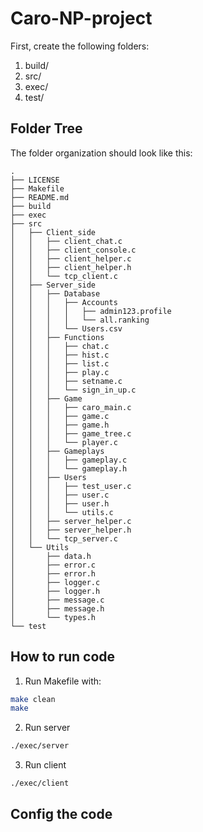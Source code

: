 # Caro-NP-project

First, create the following folders:
1. build/
2. src/
3. exec/
4. test/

## Folder Tree
The folder organization should look like this:

```text
.
├── LICENSE
├── Makefile
├── README.md
├── build
├── exec
├── src
│   ├── Client_side
│   │   ├── client_chat.c
│   │   ├── client_console.c
│   │   ├── client_helper.c
│   │   ├── client_helper.h
│   │   └── tcp_client.c
│   ├── Server_side
│   │   ├── Database
│   │   │   ├── Accounts
│   │   │   │   ├── admin123.profile
│   │   │   │   └── all.ranking
│   │   │   └── Users.csv
│   │   ├── Functions
│   │   │   ├── chat.c
│   │   │   ├── hist.c
│   │   │   ├── list.c
│   │   │   ├── play.c
│   │   │   ├── setname.c
│   │   │   └── sign_in_up.c
│   │   ├── Game
│   │   │   ├── caro_main.c
│   │   │   ├── game.c
│   │   │   ├── game.h
│   │   │   ├── game_tree.c
│   │   │   └── player.c
│   │   ├── Gameplays
│   │   │   ├── gameplay.c
│   │   │   └── gameplay.h
│   │   ├── Users
│   │   │   ├── test_user.c
│   │   │   ├── user.c
│   │   │   ├── user.h
│   │   │   └── utils.c
│   │   ├── server_helper.c
│   │   ├── server_helper.h
│   │   └── tcp_server.c
│   └── Utils
│       ├── data.h
│       ├── error.c
│       ├── error.h
│       ├── logger.c
│       ├── logger.h
│       ├── message.c
│       ├── message.h
│       └── types.h
└── test
```

## How to run code
1. Run Makefile with:
```bash
make clean
make
```
2. Run server
```bash
./exec/server
```
3. Run client
```bash
./exec/client
```

## Config the code
